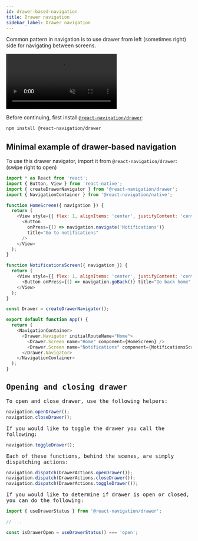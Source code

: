 ```yaml
---
id: drawer-based-navigation
title: Drawer navigation
sidebar_label: Drawer navigation
---
```


Common pattern in navigation is to use drawer from left (sometimes right) side for navigating between screens.

<div style={{ display: 'flex', margin: '16px 0' }}>
  <video playsInline autoPlay muted loop>
    <source src="/assets/navigators/drawer/drawer.mov" />
  </video>
</div>

Before continuing, first install [`@react-navigation/drawer`](https://github.com/react-navigation/react-navigation/tree/main/packages/drawer):

```bash npm2yarn
npm install @react-navigation/drawer
```

## Minimal example of drawer-based navigation

To use this drawer navigator, import it from `@react-navigation/drawer`:
(swipe right to open)

<samp id="drawer-based-navigation" />

```js
import * as React from 'react';
import { Button, View } from 'react-native';
import { createDrawerNavigator } from '@react-navigation/drawer';
import { NavigationContainer } from '@react-navigation/native';

function HomeScreen({ navigation }) {
  return (
    <View style={{ flex: 1, alignItems: 'center', justifyContent: 'center' }}>
      <Button
        onPress={() => navigation.navigate('Notifications')}
        title="Go to notifications"
      />
    </View>
  );
}

function NotificationsScreen({ navigation }) {
  return (
    <View style={{ flex: 1, alignItems: 'center', justifyContent: 'center' }}>
      <Button onPress={() => navigation.goBack()} title="Go back home" />
    </View>
  );
}

const Drawer = createDrawerNavigator();

export default function App() {
  return (
    <NavigationContainer>
      <Drawer.Navigator initialRouteName="Home">
        <Drawer.Screen name="Home" component={HomeScreen} />
        <Drawer.Screen name="Notifications" component={NotificationsScreen} />
      </Drawer.Navigator>
    </NavigationContainer>
  );
}
```

## Opening and closing drawer

To open and close drawer, use the following helpers:

<samp id="drawer-open-close-toggle" />

```js
navigation.openDrawer();
navigation.closeDrawer();
```

If you would like to toggle the drawer you call the following:

<samp id="drawer-open-close-toggle" />

```js
navigation.toggleDrawer();
```

Each of these functions, behind the scenes, are simply dispatching actions:

<samp id="drawer-dispatch" />

```js
navigation.dispatch(DrawerActions.openDrawer());
navigation.dispatch(DrawerActions.closeDrawer());
navigation.dispatch(DrawerActions.toggleDrawer());
```

If you would like to determine if drawer is open or closed, you can do the following:

```js
import { useDrawerStatus } from '@react-navigation/drawer';

// ...

const isDrawerOpen = useDrawerStatus() === 'open';
```
